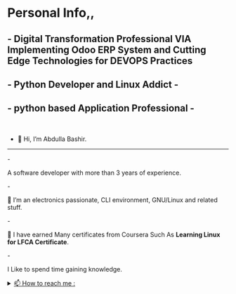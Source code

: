<h1> Personal Info,,</h1>

<h2>- Digital Transformation Professional VIA Implementing Odoo ERP System and Cutting Edge Technologies for DEVOPS Practices </h2>

<h2>- Python Developer and Linux Addict -</h2>
<h2>- python based Application Professional  -</h2><br>

- <p>👋 Hi, I’m Abdulla Bashir.</p>
<hr>
- <p>A software developer with more than 3 years of experience.</p>
- <p>👀 I’m an electronics passionate, CLI environment, GNU/Linux and related stuff.</p>
- <p>🌱 I have earned Many certificates from Coursera Such As <strong>Learning Linux for LFCA Certificate</strong>.
</p>
<!-- - <p>And i’m currently learning <strong>Cyber Security</strong>.</p>
- <p>💞️ I know how to make progress,I'm working toward being a <strong>Cybersecurity Professional</strong>,
</p> -->
- <p>I Like to spend time gaining knowledge.</p>

<details id="contact">
  <summary>
    <a href="#contact"> 📫 How to reach me :</a>
  </summary>
  Gmail     : 3bdalla995@gmail.com <br>
  Whatsapp  : +974 71203694 <br>
  Mobile    : +974 71203694 <br>
  Telegram  : @abdalloz <br>
  Twitter   : @3bdalloz <br>

</details>
